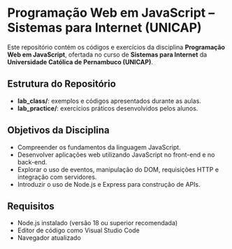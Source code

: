 # Programação Web em JavaScript – Sistemas para Internet (UNICAP)

Este repositório contém os códigos e exercícios da disciplina **Programação Web em JavaScript**, ofertada no curso de **Sistemas para Internet** da **Universidade Católica de Pernambuco (UNICAP)**.

## Estrutura do Repositório

- **lab_class/**: exemplos e códigos apresentados durante as aulas.
- **lab_practice/**: exercícios práticos desenvolvidos pelos alunos.

## Objetivos da Disciplina

- Compreender os fundamentos da linguagem JavaScript.
- Desenvolver aplicações web utilizando JavaScript no front-end e no back-end.
- Explorar o uso de eventos, manipulação do DOM, requisições HTTP e integração com servidores.
- Introduzir o uso de Node.js e Express para construção de APIs.

## Requisitos

- Node.js instalado (versão 18 ou superior recomendada)
- Editor de código como Visual Studio Code
- Navegador atualizado